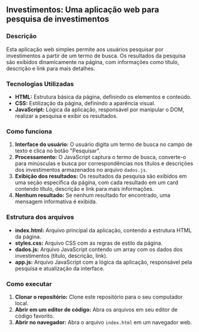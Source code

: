 ## Investimentos: Uma aplicação web para pesquisa de investimentos

### Descrição

Esta aplicação web simples permite aos usuários pesquisar por investimentos a partir de um termo de busca. Os resultados da pesquisa são exibidos dinamicamente na página, com informações como título, descrição e link para mais detalhes.

### Tecnologias Utilizadas

* **HTML:** Estrutura básica da página, definindo os elementos e conteúdo.
* **CSS:** Estilização da página, definindo a aparência visual.
* **JavaScript:** Lógica da aplicação, responsável por manipular o DOM, realizar a pesquisa e exibir os resultados.

### Como funciona

1. **Interface do usuário:** O usuário digita um termo de busca no campo de texto e clica no botão "Pesquisar".
2. **Processamento:** O JavaScript captura o termo de busca, converte-o para minúsculas e busca por correspondências nos títulos e descrições dos investimentos armazenados no arquivo `dados.js`.
3. **Exibição dos resultados:** Os resultados da pesquisa são exibidos em uma seção específica da página, com cada resultado em um card contendo título, descrição e link para mais informações.
4. **Nenhum resultado:** Se nenhum resultado for encontrado, uma mensagem informativa é exibida.

### Estrutura dos arquivos

* **index.html:** Arquivo principal da aplicação, contendo a estrutura HTML da página.
* **styles.css:** Arquivo CSS com as regras de estilo da página.
* **dados.js:** Arquivo JavaScript contendo um array com os dados dos investimentos (título, descrição, link).
* **app.js:** Arquivo JavaScript com a lógica da aplicação, responsável pela pesquisa e atualização da interface.

### Como executar

1. **Clonar o repositório:** Clone este repositório para o seu computador local.
2. **Abrir em um editor de código:** Abra os arquivos em seu editor de código favorito.
3. **Abrir no navegador:** Abra o arquivo `index.html` em um navegador web.
